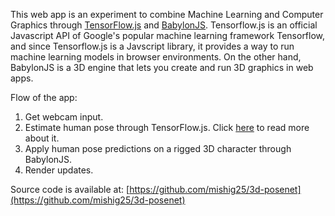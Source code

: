 This web app is an experiment to combine Machine Learning and Computer Graphics through [TensorFlow.js](https://js.tensorflow.org/) and [BabylonJS](https://www.babylonjs.com/). Tensorflow.js is an official Javascript API of Google's popular machine learning framework Tensorflow, and since Tensorflow.js is a Javscript library, it provides a way to run machine learning models in browser environments. On the other hand, BabylonJS is a 3D engine that lets you create and run 3D graphics in web apps. 

Flow of the app:

1. Get webcam input.
2. Estimate human pose through TensorFlow.js. Click [here](https://medium.com/tensorflow/real-time-human-pose-estimation-in-the-browser-with-tensorflow-js-7dd0bc881cd5) to read more about it.
3. Apply human pose predictions on a rigged 3D character through BabylonJS.
4. Render updates.

Source code is available at: [https://github.com/mishig25/3d-posenet](https://github.com/mishig25/3d-posenet)